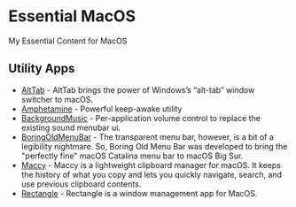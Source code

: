 # Essential MacOS
My Essential Content for MacOS

## Utility Apps
* [AltTab](https://github.com/lwouis/alt-tab-macos) - AltTab brings the power of Windows’s “alt-tab” window switcher to macOS.
* [Amphetamine](https://apps.apple.com/us/app/amphetamine/id937984704?mt=12) - Powerful keep-awake utility 
* [BackgroundMusic](https://github.com/kyleneideck/BackgroundMusic) - Per-application volume control to replace the existing sound menubar ui.
* [BoringOldMenuBar](https://www.publicspace.net/BoringOldMenuBar/) - The transparent menu bar, however, is a bit of a legibility nightmare. So, Boring Old Menu Bar was developed to bring the "perfectly fine" macOS Catalina menu bar to macOS Big Sur.
* [Maccy](https://github.com/p0deje/Maccy) - Maccy is a lightweight clipboard manager for macOS. It keeps the history of what you copy and lets you quickly navigate, search, and use previous clipboard contents.
* [Rectangle](https://github.com/rxhanson/Rectangle) - Rectangle is a window management app for MacOS.
